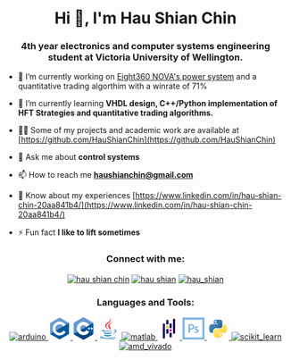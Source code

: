 <h1 align="center">Hi 👋, I'm Hau Shian Chin</h1>
<h3 align="center">4th year electronics and computer systems engineering student at Victoria University of Wellington.</h3>



- 🔭 I’m currently working on [Eight360 NOVA's power system](https://www.eight360.com/) and a quantitative trading algorthim with a winrate of 71%

- 🌱 I’m currently learning **VHDL design, C++/Python implementation of HFT Strategies and quantitative trading algorithms.**

- 👨‍💻 Some of my projects and academic work are available at [https://github.com/HauShianChin](https://github.com/HauShianChin)

- 💬 Ask me about **control systems**

- 📫 How to reach me **haushianchin@gmail.com**

- 📄 Know about my experiences [https://www.linkedin.com/in/hau-shian-chin-20aa841b4/](https://www.linkedin.com/in/hau-shian-chin-20aa841b4/)

- ⚡ Fun fact **I like to lift sometimes**

<h3 align="center">Connect with me:</h3>
<p align="center">
  <a href="https://linkedin.com/in/hau shian chin" target="blank"><img align="center" src="https://raw.githubusercontent.com/rahuldkjain/github-profile-readme-generator/master/src/images/icons/Social/linked-in-alt.svg" alt="hau shian chin" height="30" width="40" /></a>
<a href="https://www.facebook.com/asexyshitposter" target="blank"><img align="center" src="https://raw.githubusercontent.com/rahuldkjain/github-profile-readme-generator/master/src/images/icons/Social/facebook.svg" alt="hau shian" height="30" width="40" /></a>
<a href="https://instagram.com/hau_shian" target="blank"><img align="center" src="https://raw.githubusercontent.com/rahuldkjain/github-profile-readme-generator/master/src/images/icons/Social/instagram.svg" alt="hau_shian" height="30" width="40" /></a>
</p>

<h3 align="center">Languages and Tools:</h3>

<p align="center"> <a href="https://www.arduino.cc/" target="_blank" rel="noreferrer"> <img src="https://cdn.worldvectorlogo.com/logos/arduino-1.svg" alt="arduino" width="40" height="40"/> </a> <a href="https://www.cprogramming.com/" target="_blank" rel="noreferrer"> <img src="https://raw.githubusercontent.com/devicons/devicon/master/icons/c/c-original.svg" alt="c" width="40" height="40"/> </a> <a href="https://www.w3schools.com/cpp/" target="_blank" rel="noreferrer"> <img src="https://raw.githubusercontent.com/devicons/devicon/master/icons/cplusplus/cplusplus-original.svg" alt="cplusplus" width="40" height="40"/> </a> <a href="https://www.java.com" target="_blank" rel="noreferrer"> <img src="https://raw.githubusercontent.com/devicons/devicon/master/icons/java/java-original.svg" alt="java" width="40" height="40"/> </a> <a href="https://www.mathworks.com/" target="_blank" rel="noreferrer"> <img src="https://upload.wikimedia.org/wikipedia/commons/2/21/Matlab_Logo.png" alt="matlab" width="40" height="40"/> </a> <a href="https://pandas.pydata.org/" target="_blank" rel="noreferrer"> <img src="https://raw.githubusercontent.com/devicons/devicon/2ae2a900d2f041da66e950e4d48052658d850630/icons/pandas/pandas-original.svg" alt="pandas" width="40" height="40"/> </a> <a href="https://www.photoshop.com/en" target="_blank" rel="noreferrer"> <img src="https://raw.githubusercontent.com/devicons/devicon/master/icons/photoshop/photoshop-line.svg" alt="photoshop" width="40" height="40"/> </a> <a href="https://www.python.org" target="_blank" rel="noreferrer"> <img src="https://raw.githubusercontent.com/devicons/devicon/master/icons/python/python-original.svg" alt="python" width="40" height="40"/> </a> <a href="https://scikit-learn.org/" target="_blank" rel="noreferrer"> <img src="https://upload.wikimedia.org/wikipedia/commons/0/05/Scikit_learn_logo_small.svg" alt="scikit_learn" width="40" height="40"/> </a>
</a><a href="https://www.xilinx.com/products/design-tools/vivado.html" target="_blank" rel="noreferrer"> <img src="https://user-images.githubusercontent.com/3611330/51789332-126e5400-2188-11e9-808e-37c633755ddf.png" alt="amd_vivado" width="40" height="40"/> </a> </p>
